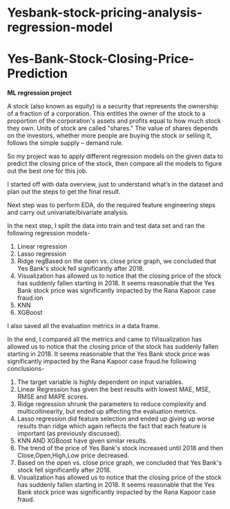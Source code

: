 # Yesbank-stock-pricing-analysis-regression-model
# Yes-Bank-Stock-Closing-Price-Prediction
**ML regression project**

A stock (also known as equity) is a security that represents the ownership of a fraction of a corporation. This entitles the owner of the stock to a proportion of the corporation's assets and profits equal to how much stock they own. Units of stock are called "shares."
The value of shares depends on the investors, whether more people are buying the stock or selling it, follows the simple supply – demand rule. 

So my project was to apply different regression models on the given data to predict the closing price of the stock, then compare all the models to figure out the best one for this job. 

I started off with data overview, just to understand what’s in the dataset and plan out the steps to get the final result. 

Next step was to perform EDA, do the required feature engineering steps and carry out univariate/bivariate analysis.

In the next step, I split the data into train and test data set and ran the following regression models-
1.	Linear regression
2.	Lasso regression
3.	Ridge regBased on the open vs. close price graph, we concluded that Yes Bank's stock fell significantly after 2018.
4.	Visualization has allowed us to notice that the closing price of the stock has suddenly fallen starting in 2018. It seems reasonable that the Yes Bank stock price was significantly impacted by the Rana Kapoor case fraud.ion
5.	KNN
6.	XGBoost

I also saved all the evaluation metrics in a data frame.

In the end, I compared all the metrics and came to tVisualization has allowed us to notice that the closing price of the stock has suddenly fallen starting in 2018. It seems reasonable that the Yes Bank stock price was significantly impacted by the Rana Kapoor case fraud.he following conclusions-

1. The target variable is highly dependent on input variables.
2. Linear Regression has given the best results with lowest MAE, MSE, RMSE and MAPE scores.
3. Ridge regression shrunk the parameters to reduce complexity and multicollinearity, but ended up   affecting the evaluation metrics.
4. Lasso regression did feature selection and ended up giving up worse results than ridge which again reflects the fact that each feature is important (as previously discussed).
5. KNN AND XGBoost have given similar results.
6. The trend of the price of Yes Bank's stock increased until 2018 and then Close,Open,High,Low price decreased.
7. Based on the open vs. close price graph, we concluded that Yes Bank's stock fell significantly after 2018.
8. Visualization has allowed us to notice that the closing price of the stock has suddenly fallen starting in 2018. It seems reasonable that the Yes Bank stock price was significantly impacted by the Rana Kapoor case fraud.
